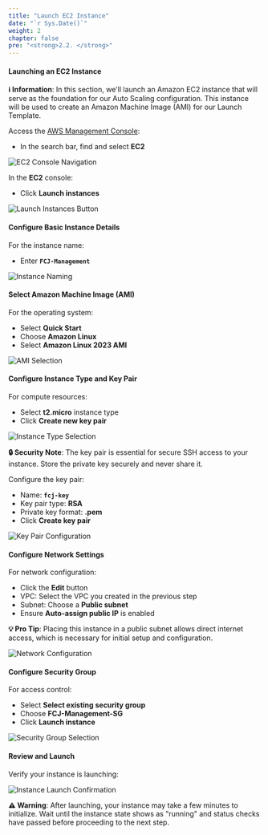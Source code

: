 ```yaml
---
title: "Launch EC2 Instance"
date: "`r Sys.Date()`"
weight: 2
chapter: false
pre: "<strong>2.2. </strong>"
---
```


#### Launching an EC2 Instance

**ℹ️ Information**: In this section, we'll launch an Amazon EC2 instance that will serve as the foundation for our Auto Scaling configuration. This instance will be used to create an Amazon Machine Image (AMI) for our Launch Template.

Access the [AWS Management Console](https://aws.amazon.com/console/):

- In the search bar, find and select **EC2**

![EC2 Console Navigation](/images/2-preparation/2.2-launch-ec2/2.2.1.png?featherlight=false&width=90pc)

In the **EC2** console:

- Click **Launch instances**

![Launch Instances Button](/images/2-preparation/2.2-launch-ec2/2.2.2.png?featherlight=false&width=90pc)

#### Configure Basic Instance Details

For the instance name:
- Enter **`FCJ-Management`**

![Instance Naming](/images/2-preparation/2.2-launch-ec2/2.2.3.png?featherlight=false&width=90pc)

#### Select Amazon Machine Image (AMI)

For the operating system:
- Select **Quick Start**
- Choose **Amazon Linux**
- Select **Amazon Linux 2023 AMI**

![AMI Selection](/images/2-preparation/2.2-launch-ec2/2.2.4.png?featherlight=false&width=90pc)

#### Configure Instance Type and Key Pair

For compute resources:
- Select **t2.micro** instance type
- Click **Create new key pair**

![Instance Type Selection](/images/2-preparation/2.2-launch-ec2/2.2.5.png?featherlight=false&width=90pc)

**🔒 Security Note**: The key pair is essential for secure SSH access to your instance. Store the private key securely and never share it.

Configure the key pair:
- Name: **`fcj-key`**
- Key pair type: **RSA**
- Private key format: **.pem**
- Click **Create key pair**

![Key Pair Configuration](/images/2-preparation/2.2-launch-ec2/2.2.6.png?featherlight=false&width=90pc)

#### Configure Network Settings

For network configuration:
- Click the **Edit** button
- VPC: Select the VPC you created in the previous step
- Subnet: Choose a **Public subnet**
- Ensure **Auto-assign public IP** is enabled

**💡 Pro Tip**: Placing this instance in a public subnet allows direct internet access, which is necessary for initial setup and configuration.

![Network Configuration](/images/2-preparation/2.2-launch-ec2/2.2.7.png?featherlight=false&width=90pc)

#### Configure Security Group

For access control:
- Select **Select existing security group**
- Choose **FCJ-Management-SG**
- Click **Launch instance**

![Security Group Selection](/images/2-preparation/2.2-launch-ec2/2.2.8.png?featherlight=false&width=90pc)

#### Review and Launch

Verify your instance is launching:

![Instance Launch Confirmation](/images/2-preparation/2.2-launch-ec2/2.2.9.png?featherlight=false&width=90pc)

**⚠️ Warning**: After launching, your instance may take a few minutes to initialize. Wait until the instance state shows as "running" and status checks have passed before proceeding to the next step.
